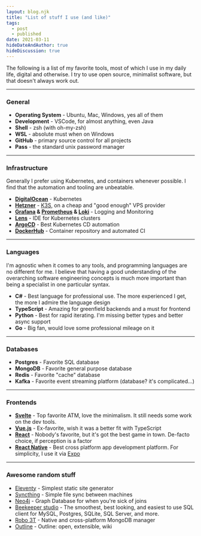 ```yaml
---
layout: blog.njk
title: "List of stuff I use (and like)"
tags:
  - post
  - published
date: 2021-03-11
hideDateAndAuthor: true
hideDiscussion: true
---
```


The following is a list of my favorite tools, most of which I use in my daily life, digital and otherwise. I try to use open source, minimalist software, but that doesn't always work out.

---

### General

- **Operating System** - Ubuntu, Mac, Windows, yes all of them
- **Development** - VSCode, for almost anything, even Java
- **Shell** - zsh (with oh-my-zsh)
- **WSL** - absolute must when on Windows
- **GitHub** - primary source control for all projects
- **Pass** - the standard unix password manager

---

### Infrastructure

Generally I prefer using Kubernetes, and containers whenever possible. I find that the automation and tooling are unbeatable.

- **[DigitalOcean](https://www.digitalocean.com/)** - Kubernetes
- **[Hetzner](https://www.hetzner.com/)** - [K3S](https://k3s.io/), on a cheap and "good enough" VPS provider
- **[Grafana](https://github.com/grafana/grafana) & [Prometheus](https://github.com/prometheus/prometheus) & [Loki](https://github.com/grafana/loki)** - Logging and Monitoring
- **[Lens](https://k8slens.dev/)** - IDE for Kubernetes clusters
- **[ArgoCD](https://argoproj.github.io/argo-cd/)** - Best Kubernetes CD automation
- **[DockerHub](http://dockerhub.com/)** - Container repository and automated CI

---

### Languages

I'm agnostic when it comes to any tools, and programming languages are no different for me. I believe that having a good understanding of the overarching software engineering concepts is much more important than being a specialist in one particular syntax.

- **C#** - Best language for professional use. The more experienced I get, the more I admire the language design
- **TypeScript** - Amazing for greenfield backends and a must for frontend
- **Python** - Best for rapid iterating. I'm missing better types and better async support
- **Go** - Big fan, would love some professional mileage on it

---

### Databases

- **Postgres** - Favorite SQL database
- **MongoDB** - Favorite general purpose database
- **Redis** - Favorite "cache" database
- **Kafka** - Favorite event streaming platform (database? it's complicated...)

---

### Frontends

- **[Svelte](https://svelte.dev/)** - Top favorite ATM, love the minimalism. It still needs some work on the dev tools.
- **[Vue.js](https://vuejs.org/)** - Ex-favorite, wish it was a better fit with TypeScript
- **[React](https://reactjs.org/)** - Nobody's favorite, but it's got the best game in town. De-facto choice, if perception is a factor
- **[React Native](https://reactnative.dev/)** - Best cross platform app development platform. For simplicity, I use it via [Expo](https://expo.io/)

---

### Awesome random stuff

- [Eleventy](https://www.11ty.dev/) - Simplest static site generator
- [Syncthing](https://syncthing.net/) - Simple file sync between machines
- [Neo4j](https://neo4j.com/) - Graph Database for when you're sick of joins
- [Beekeeper studio](https://www.beekeeperstudio.io/) - The smoothest, best looking, and easiest to use SQL client for MySQL, Postgres, SQLite, SQL Server, and more.
- [Robo 3T](https://robomongo.org/) - Native and cross-platform MongoDB manager
- [Outline](https://github.com/outline/outline) - Outline: open, extensible, wiki
